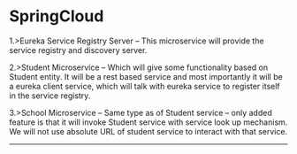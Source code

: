 # SpringCloud

1.>Eureka Service Registry Server – This microservice will provide the service registry 
and discovery server.

2.>Student Microservice – Which will give some functionality based on Student entity. 
It will be a rest based service and most importantly it will be a eureka client service, 
which will talk with eureka service to register itself in the service registry.

3.>School Microservice – Same type as of Student service – only added feature is that 
it will invoke Student service with service look up mechanism. 
We will not use absolute URL of student service to interact with that service.


-------------------------------------------------------------------------------------------------

